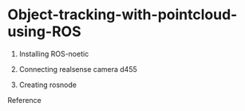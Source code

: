 # Object-tracking-with-pointcloud-using-ROS


1. Installing ROS-noetic




2. Connecting realsense camera d455




3. Creating rosnode




Reference
